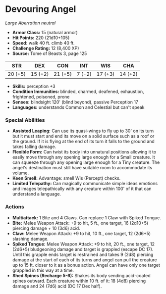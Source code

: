 # Devouring Angel

*Large* *Aberration* *neutral*

- **Armor Class:** 15 (natural armor)
- **Hit Points:** 220 (21d10+105)
- **Speed:** walk 40 ft. climb 40 ft.
- **Challenge Rating:** 12 (8,400 XP)
- **Source:** Tome of Beasts 3, page 125

| STR | DEX | CON | INT | WIS | CHA |
| --- | --- | --- | --- | --- | --- |
| 20 (+5) | 15 (+2) | 21 (+5) | 7 (-2) | 17 (+3) | 14 (+2) |

- **Skills:** perception +3
- **Condition Immunities:** blinded, charmed, deafened, exhaustion, frightened, poisoned, prone
- **Senses:** blindsight 120' (blind beyond), passive Perception 17
- **Languages:** understands Common and Celestial but can't speak

### Special Abilities

- **Assisted Leaping:** Can use its quasi-wings to fly up to 30' on its turn but it must start and end its move on a solid surface such as a roof or the ground. If it is flying at the end of its turn it falls to the ground and takes falling damage.
- **Flexible Form:** Can twist its body into unnatural positions allowing it to easily move through any opening large enough for a Small creature. It can squeeze through any opening large enough for a Tiny creature. The angel's destination must still have suitable room to accommodate its volume.
- **Keen Smell:** Advantage: smell Wis (Percept) checks.
- **Limited Telepathy:** Can magically communicate simple ideas emotions and images telepathically with any creature within 100' of it that can understand a language.

### Actions

- **Multiattack:** 1 Bite and 4 Claws. Can replace 1 Claw with Spiked Tongue.
- **Bite:** Melee Weapon Attack: +9 to hit, 5 ft., one target, 16 (2d10+5) piercing damage + 10 (3d6) acid.
- **Claw:** Melee Weapon Attack: +9 to hit, 10 ft., one target, 12 (2d6+5) slashing damage.
- **Spiked Tongue:** Melee Weapon Attack: +9 to hit, 20 ft., one target, 12 (2d6+5) bludgeoning damage and target is grappled (escape DC 17). Until this grapple ends target is restrained and takes 9 (2d8) piercing damage at the start of each of its turns and angel can pull the creature up to 15 ft. closer to it as a bonus action. Angel can have only one target grappled in this way at a time.
- **Shed Spines (Recharge 5-6):** Shakes its body sending acid-coated spines outward. Each creature within 10 ft. of it: 18 (4d8) piercing damage and 24 (7d6) acid (DC 17 Dex half).


